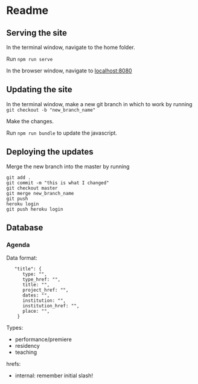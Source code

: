 # Readme

## Serving the site

In the terminal window, navigate to the home folder.

Run `npm run serve`

In the browser window, navigate to [localhost:8080](http://localhost:8080/en)

## Updating the site

In the terminal window, make a new git branch in which to work by running `git checkout -b "new_branch_name"`

Make the changes.

Run `npm run bundle` to update the javascript.

## Deploying the updates

Merge the new branch into the master by running

```
git add .
git commit -m "this is what I changed"
git checkout master
git merge new_branch_name
git push
heroku login
git push heroku login
```

## Database

### Agenda

Data format:

```
   "title": {
      type: "",
      type_href: "",
      title: "",
      project_href: "",
      dates: "",
      institution: "",
      institution_href: "",
      place: "",
    }
```

Types:

- performance/premiere
- residency
- teaching

hrefs:

- internal: remember initial slash!
